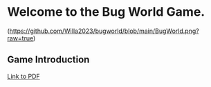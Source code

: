 # Welcome to the Bug World Game.

(https://github.com/Willa2023/bugworld/blob/main/BugWorld.png?raw=true)

## Game Introduction
[Link to PDF](https://github.com/Willa2023/bugworld/blob/main/BugWorldAnimation.pdf)
